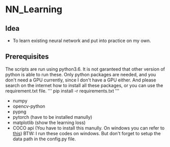 # NN_Learning
## Idea
* To learn existing neural network and put into practice on my own.

## Prerequisites
The scripts are run using python3.6. It is not garanteed that other version of python is able to run these.
Only python packages are needed, and you don't need a GPU currently, since I don't have a GPU either. And please search on the internet how to install all these packages, or you can use the requirement.txt file.
'''
    pip install -r requirements.txt
'''
* numpy
* opencv-python
* pypng
* pytorch (have to be installed manully)
* matplotlib (show the learning loss)
* COCO api (You have to install this manully. On windows you can refer to [this](https://github.com/philferriere/cocoapi))
BTW: I run these codes on windows. But don't forget to setup the data path in the config.py file.